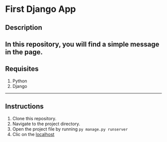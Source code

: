 # First Django App

## Description
In this repository, you will find a simple message in the page.
---

## Requisites
1. Python
2. Django
---

## Instructions
1. Clone this repository.
2. Navigate to the project directory.
3. Open the project file by running `py manage.py runserver`
4. Clic on the [localhost](http://localhost:8000/polls/)